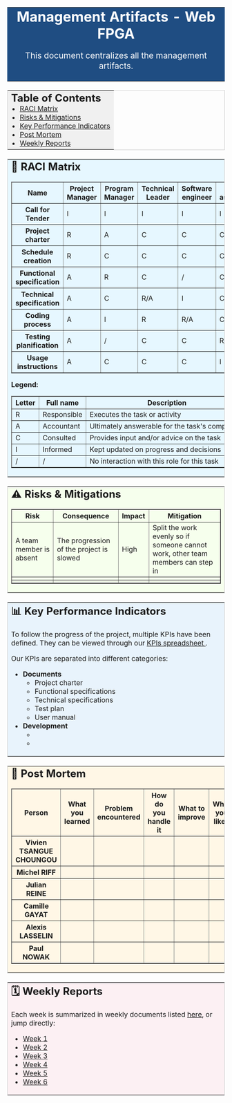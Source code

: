 <!-- BANNER / TITLE SECTION -->
<table width="100%" border="0" cellspacing="0" cellpadding="30" bgcolor="#1F4D82" style="margin-bottom:20px;">
  <tr>
    <td align="center">
      <font color="#ffffff">
        <h1 style="margin:0;">Management Artifacts - Web FPGA</h1>
        <p style="font-size:1.2em;">
          This document centralizes all the management artifacts.
        </p>
      </font>
    </td>
  </tr>
</table>

<!-- TABLE OF CONTENTS -->
<table width="100%" border="0" cellspacing="0" cellpadding="10" style="margin-bottom:20px; border:1px solid #ccc; border-collapse:collapse;">
  <tr>
    <td bgcolor="#F0F0F0">
      <h2 style="margin:0;">Table of Contents</h2>
      <ul style="margin:0; padding-left:20px;">
        <li><a href="#raci-matrix">RACI Matrix</a></li>
        <li><a href="#risks--mitigations">Risks &amp; Mitigations</a></li>
        <li><a href="#key-performance-indicators">Key Performance Indicators</a></li>
        <li><a href="#post-mortem">Post Mortem</a></li>
        <li><a href="#weekly-reports">Weekly Reports</a></li>
      </ul>
    </td>
  </tr>
</table>

<!-- RACI MATRIX SECTION -->
<table width="100%" border="0" cellspacing="0" cellpadding="20" bgcolor="#E6F7FF" style="margin-bottom:20px; border:1px solid #ccc; border-collapse:collapse;">
  <tr>
    <td>
      <h2 id="raci-matrix" style="margin-top:0;">📌 RACI Matrix</h2>
      <!-- Original RACI Matrix Table -->
      <table border="1" width="100%" cellspacing="0" cellpadding="8" style="border-collapse:collapse;">
        <tr>
          <th>Name</th>
          <th>Project Manager</th>
          <th>Program Manager</th>
          <th>Technical Leader</th>
          <th>Software engineer</th>
          <th>Quality assurance</th>
          <th>Technical Writer</th>
          <th>Client</th>
        </tr>
        <tr>
          <th>Call for Tender</th>
          <td>I</td>
          <td>I</td>
          <td>I</td>
          <td>I</td>
          <td>I</td>
          <td>I</td>
          <td>R</td>
        </tr>
        <tr>
          <th>Project charter</th>
          <td>R</td>
          <td>A</td>
          <td>C</td>
          <td>C</td>
          <td>C</td>
          <td>C</td>
          <td>I</td>
        </tr>
        <tr>
          <th>Schedule creation</th>
          <td>R</td>
          <td>C</td>
          <td>C</td>
          <td>C</td>
          <td>C</td>
          <td>C</td>
          <td>/</td>
        </tr>
        <tr>
          <th>Functional specification</th>
          <td>A</td>
          <td>R</td>
          <td>C</td>
          <td>/</td>
          <td>C</td>
          <td>/</td>
          <td>C</td>
        </tr>
        <tr>
          <th>Technical specification</th>
          <td>A</td>
          <td>C</td>
          <td>R/A</td>
          <td>I</td>
          <td>C</td>
          <td>/</td>
          <td>C</td>
        </tr>
        <tr>
          <th>Coding process</th>
          <td>A</td>
          <td>I</td>
          <td>R</td>
          <td>R/A</td>
          <td>C</td>
          <td>/</td>
          <td>/</td>
        </tr>
        <tr>
          <th>Testing planification</th>
          <td>A</td>
          <td>/</td>
          <td>C</td>
          <td>C</td>
          <td>R/A</td>
          <td>I</td>
          <td>/</td>
        </tr>
        <tr>
          <th>Usage instructions</th>
          <td>A</td>
          <td>C</td>
          <td>C</td>
          <td>C</td>
          <td>I</td>
          <td>R/A</td>
          <td>I</td>
        </tr>
      </table>
      <!-- Legend -->
    <p><strong>Legend:</strong></p>
      <table border="1" cellspacing="0" cellpadding="8" style="border-collapse:collapse;">
        <tr>
          <th>Letter</th>
          <th>Full name</th>
          <th>Description</th>
        </tr>
        <tr>
          <td>R</td>
          <td>Responsible</td>
          <td>Executes the task or activity</td>
        </tr>
        <tr>
          <td>A</td>
          <td>Accountant</td>
          <td>Ultimately answerable for the task's completion</td>
        </tr>
        <tr>
          <td>C</td>
          <td>Consulted</td>
          <td>Provides input and/or advice on the task</td>
        </tr>
        <tr>
          <td>I</td>
          <td>Informed</td>
          <td>Kept updated on progress and decisions</td>
        </tr>
        <tr>
          <td>/</td>
          <td>/</td>
          <td>No interaction with this role for this task</td>
        </tr>
      </table>
    </td>
  </tr>
</table>

<!-- RISKS & MITIGATIONS SECTION -->
<table width="100%" border="0" cellspacing="0" cellpadding="20" bgcolor="#F6FFED" style="margin-bottom:20px; border:1px solid #ccc; border-collapse:collapse;">
  <tr>
    <td>
      <h2 id="risks--mitigations" style="margin-top:0;">⚠ Risks &amp; Mitigations</h2>
      <table border="1" width="100%" cellspacing="0" cellpadding="8" style="border-collapse:collapse;">
        <tr>
          <th>Risk</th>
          <th>Consequence</th>
          <th>Impact</th>
          <th>Mitigation</th>
        </tr>
        <tr>
          <td>A team member is absent</td>
          <td>The progression of the project is slowed</td>
          <td>High</td>
          <td>Split the work evenly so if someone cannot work, other team members can step in</td>
        </tr>
        <tr>
          <td></td>
          <td></td>
          <td></td>
          <td></td>
        </tr>
        <tr>
          <td></td>
          <td></td>
          <td></td>
          <td></td>
        </tr>
      </table>
    </td>
  </tr>
</table>

<!-- KEY PERFORMANCE INDICATORS SECTION -->
<table width="100%" border="0" cellspacing="0" cellpadding="20" bgcolor="#E8F3FC" style="margin-bottom:20px; border:1px solid #ccc; border-collapse:collapse;">
  <tr>
    <td>
      <h2 id="key-performance-indicators" style="margin-top:0;">📊 Key Performance Indicators</h2>
      <p>
        To follow the progress of the project, multiple KPIs have been defined. 
        They can be viewed through our 
        <a href="https://docs.google.com/spreadsheets/d/1eKVS6e0FwKcXLgHNbZsB1XYESFJWPV4A9yk-6R81024/edit?usp=sharing" target="_blank">
          KPIs spreadsheet
        </a>.
      </p>
      <p>
        Our KPIs are separated into different categories:
      </p>
      <ul>
        <li><strong>Documents</strong>
          <ul>
            <li>Project charter</li>
            <li>Functional specifications</li>
            <li>Technical specifications</li>
            <li>Test plan</li>
            <li>User manual</li>
          </ul>
        </li>
        <li><strong>Development</strong>
          <ul>
            <li></li>
            <li></li>
          </ul>
        </li>
      </ul>
    </td>
  </tr>
</table>

<!-- POST MORTEM SECTION -->
<table width="100%" border="0" cellspacing="0" cellpadding="20" bgcolor="#FFF7E6" style="margin-bottom:20px; border:1px solid #ccc; border-collapse:collapse;">
  <tr>
    <td>
      <h2 id="post-mortem" style="margin-top:0;">📝 Post Mortem</h2>
      <table border="1" width="100%" cellspacing="0" cellpadding="8" style="border-collapse:collapse;">
        <tr>
          <th>Person</th>
          <th>What you learned</th>
          <th>Problem encountered</th>
          <th>How do you handle it</th>
          <th>What to improve</th>
          <th>What you liked</th>
          <th>What you don't liked</th>
          <th>What are you proud</th>
        </tr>
        <tr>
          <th>Vivien TSANGUE CHOUNGOU</th>
          <td></td>
          <td></td>
          <td></td>
          <td></td>
          <td></td>
          <td></td>
          <td></td>
        </tr>
        <tr>
          <th>Michel RIFF</th>
          <td></td>
          <td></td>
          <td></td>
          <td></td>
          <td></td>
          <td></td>
          <td></td>
        </tr>
        <tr>
          <th>Julian REINE</th>
          <td></td>
          <td></td>
          <td></td>
          <td></td>
          <td></td>
          <td></td>
          <td></td>
        </tr>
        <tr>
          <th>Camille GAYAT</th>
          <td></td>
          <td></td>
          <td></td>
          <td></td>
          <td></td>
          <td></td>
          <td></td>
        </tr>
        <tr>
          <th>Alexis LASSELIN</th>
          <td></td>
          <td></td>
          <td></td>
          <td></td>
          <td></td>
          <td></td>
          <td></td>
        </tr>
        <tr>
          <th>Paul NOWAK</th>
          <td></td>
          <td></td>
          <td></td>
          <td></td>
          <td></td>
          <td></td>
          <td></td>
        </tr>
      </table>
    </td>
  </tr>
</table>

<!-- WEEKLY REPORTS SECTION -->
<table width="100%" border="0" cellspacing="0" cellpadding="20" bgcolor="#FCF0F3" style="border:1px solid #ccc; border-collapse:collapse;">
  <tr>
    <td>
      <h2 id="weekly-reports" style="margin-top:0;">🗓️ Weekly Reports</h2>
      <p>
        Each week is summarized in weekly documents listed 
        <a href="WeeklyReports">here</a>, or jump directly:
      </p>
      <ul>
        <li><a href="WeeklyReports/weeklyReport1.md">Week 1</a></li>
        <li><a href="WeeklyReports/weeklyReport2.md">Week 2</a></li>
        <li><a href="WeeklyReports/weeklyReport3.md">Week 3</a></li>
        <li><a href="WeeklyReports/weeklyReport4.md">Week 4</a></li>
        <li><a href="WeeklyReports/weeklyReport5.md">Week 5</a></li>
        <li><a href="WeeklyReports/weeklyReport6.md">Week 6</a></li>
      </ul>
    </td>
  </tr>
</table>
